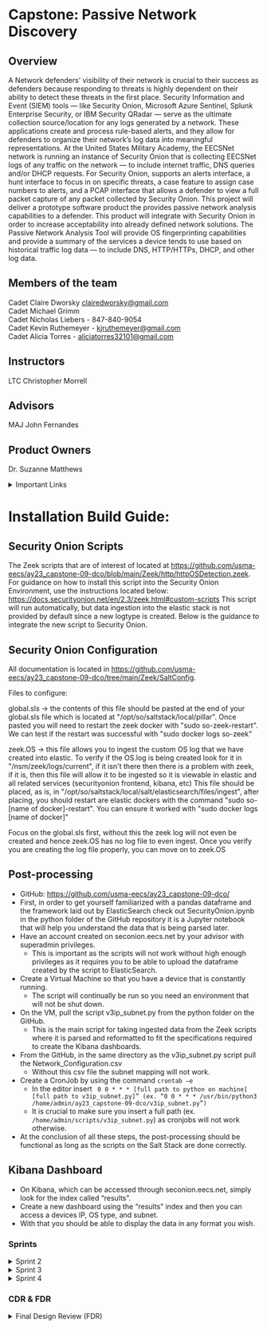 # Capstone: Passive Network Discovery

## Overview
A Network defenders’ visibility of their network is crucial to their success as defenders because responding to threats is highly dependent on their ability to detect these threats in the first place. Security Information and Event (SIEM) tools — like Security Onion, Microsoft Azure Sentinel, Splunk Enterprise Security, or IBM Security QRadar — serve as the ultimate collection source/location for any logs generated by a network. These applications create and process rule-based alerts, and they allow for defenders to organize their network’s log data into meaningful representations. At the United States Military Academy, the EECSNet network is running an instance of Security Onion that is collecting EECSNet logs of any traffic on the network — to include internet traffic, DNS queries and/or DHCP requests. For Security Onion, supports an alerts interface, a hunt interface to focus in on specific threats, a case feature to assign case numbers to alerts, and a PCAP interface that allows a defender to view a full packet capture of any packet collected by Security Onion. This project will deliver a prototype software product the provides passive network analysis capabilities to a defender. This product will integrate with Security Onion in order to increase acceptability into already defined network solutions. The Passive Network Analysis Tool will provide OS fingerprinting capabilities and provide a summary of the services a device tends to use based on historical traffic log data — to include DNS, HTTP/HTTPs, DHCP, and other log data. 

## Members of the team
Cadet Claire Dworsky clairedworsky@gmail.com     
Cadet Michael Grimm   
Cadet Nicholas Liebers - 847-840-9054   
Cadet Kevin Ruthemeyer - kjruthemeyer@gmail.com    
Cadet Alicia Torres - aliciatorres32101@gmail.com 

## Instructors
LTC Christopher Morrell   

## Advisors
MAJ John Fernandes   

## Product Owners
Dr. Suzanne Matthews 

<details>
<summary>Important Links</summary>     
https://securityonionsolutions.com/      
  
https://docs.securityonion.net/en/2.3/introduction.html  
</details>




# Installation Build Guide:
## Security Onion Scripts
The Zeek scripts that are of interest of located at https://github.com/usma-eecs/ay23_capstone-09-dco/blob/main/Zeek/http/httpOSDetection.zeek.
For guidance on how to install this script into the Security Onion Environment, use the instructions located below: https://docs.securityonion.net/en/2.3/zeek.html#custom-scripts
This script will run automatically, but data ingestion into the elastic stack is not provided by default since a new logtype is created. Below is the guidance to integrate the new script to Security Onion.

## Security Onion Configuration

All documentation is located in https://github.com/usma-eecs/ay23_capstone-09-dco/tree/main/Zeek/SaltConfig.

Files to configure:

global.sls -> the contents of this file should be pasted at the end of your global.sls file which is located at "/opt/so/saltstack/local/pillar". Once pasted you will need to restart the zeek docker with "sudo so-zeek-restart". We can test if the restart was successful with "sudo docker logs so-zeek"

zeek.OS -> this file allows you to ingest the custom OS log that we have created into elastic. To verify if the OS.log is being created look for it in "/nsm/zeek/logs/current", if it isn't there then there is a problem with zeek, if it is, then this file will allow it to be ingested so it is viewable in elastic and all related services (securityonion frontend, kibana, etc)
This file should be placed, as is, in "/opt/so/saltstack/local/salt/elasticsearch/files/ingest", after placing, you should restart are elastic dockers with the command "sudo so-[name of docker]-restart". You can ensure it worked with "sudo docker logs [name of docker]"

Focus on the global.sls first, without this the zeek log will not even be created and hence zeek.OS has no log file to even ingest. Once you verify you are creating the log file properly, you can move on to zeek.OS



## Post-processing
*	GitHub: https://github.com/usma-eecs/ay23_capstone-09-dco/
*	First, in order to get yourself familiarized with a pandas dataframe and the framework laid out by ElasticSearch check out SecurityOnion.ipynb  in the python folder of the GitHub repository it is a Jupyter notebook that will help you understand the data that is being parsed later.
*	Have an account created on seconion.eecs.net by your advisor with superadmin privileges.
    *	This is important as the scripts will not work without high enough privileges as it requires you to be able to upload the dataframe created by the script to ElasticSearch.
*	Create a Virtual Machine so that you have a device that is constantly running.
    *	The script will continually be run so you need an environment that will not be shut down.
*	On the VM, pull the script v3ip_subnet.py from the python folder on the GitHub.
    *	This is the main script for taking ingested data from the Zeek scripts where it is parsed and reformatted to fit the specifications required to create the Kibana dashboards.
*	From the GitHub, in the same directory as the v3ip_subnet.py script pull the Network_Configuration.csv
    *	Without this csv file the subnet mapping will not work.
*	Create a CronJob by using the command ```crontab –e```
    *	In the editor insert ``` 0 0 * * * [full path to python on machine] [full path to v3ip_subnet.py]” (ex. “0 0 * * * /usr/bin/python3 /home/admin/ay23_capstone-09-dco/v3ip_subnet.py”)```
    *	It is crucial to make sure you insert a full path (ex.  ```/home/admin/scripts/v3ip_subnet.py```) as cronjobs will not work otherwise.
*	At the conclusion of all these steps, the post-processing should be functional as long as the scripts on the Salt Stack are done correctly.


## Kibana Dashboard
*	On Kibana, which can be accessed through seconion.eecs.net, simply look for the index called “results”.
*	Create a new dashboard using the “results” index and then you can access a devices IP, OS type, and subnet.
*	With that you should be able to display the data in any format you wish.


### Sprints    

<details>

<summary>Sprint 2</summary>

# Sprint 2 Accomplishments  

## Elastic Search   
We have succeeded in dynamically querying ElasticSearch for post processing and then we can return post process data to ElasticSearch. The presets to query this data are: metadata, log, destination, source, and network.    

## Zeek   
We have a successful theoretical configure file to be pushed up to Zeek (see the local.zeek file). This Zeek file can start ingesting software data.    

</details>

<details>

<summary>Sprint 3 </summary>

# Sprint 3 Accomplishments 

## Meeting with our Security Onion Contact   
We met with Mr. Di Giorgio via Teams to ask his professional guidance on how to edit Zeek via the Salt stack.

</details>

<details>

<summary>Sprint 4</summary>

# Sprint 4 Accomplishments 

## Sprint 4 Feedback 
-How was capacity calculated?  
-Include sprint goal completion percentage   
-Potential pie chart for types of OS 

</details>


### CDR & FDR
<details>

<summary>Final Design Review (FDR)</summary>

## FDR Report Feedback 
Block diagram, missing parallel work emphasis, conclusions, explain diagram better (specifically answer the question regarding the design of our contribution to the system), and fix SIEM misspelling on quad chart

## FDR Presentation Feedback  
-Create different length pitches about the project for Projects Day depending on the audience    
-Ensure all group members know it    
-Explain the purpose of passive network discovery (reduces network on a traffic/stealth)    
-Explain why our project is important    
-Know our audience we are presenting to    

</details>

